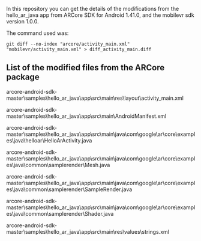 In this repository you can get the details of the modifications from the 
hello_ar_java app from ARCore SDK for Android 1.41.0, and the mobilevr sdk
version 1.0.0.

The command used was:
```
git diff --no-index "arcore/activity_main.xml" "mobilevr/activity_main.xml" > diff_activity_main.diff
```

## List of the modified files from the ARCore package
arcore-android-sdk-master\samples\hello_ar_java\app\src\main\res\layout\activity_main.xml

arcore-android-sdk-master\samples\hello_ar_java\app\src\main\AndroidManifest.xml

arcore-android-sdk-master\samples\hello_ar_java\app\src\main\java\com\google\ar\core\examples\java\helloar\HelloArActivity.java

arcore-android-sdk-master\samples\hello_ar_java\app\src\main\java\com\google\ar\core\examples\java\common\samplerender\Mesh.java

arcore-android-sdk-master\samples\hello_ar_java\app\src\main\java\com\google\ar\core\examples\java\common\samplerender\SampleRender.java

arcore-android-sdk-master\samples\hello_ar_java\app\src\main\java\com\google\ar\core\examples\java\common\samplerender\Shader.java

arcore-android-sdk-master\samples\hello_ar_java\app\src\main\res\values\strings.xml